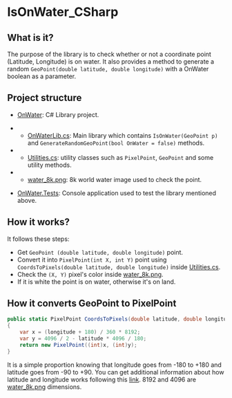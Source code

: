 # IsOnWater_CSharp
## What is it?
The purpose of the library is to check whether or not a coordinate point (Latitude, Longitude) is on water. It also provides a method to generate a random `GeoPoint(double latitude, double longitude)` with a OnWater boolean as a parameter.

## Project structure
- [OnWater](/OnWater/): C# Library project.
- - [OnWaterLib.cs](/OnWater/OnWaterLib.cs): Main library which contains `IsOnWater(GeoPoint p)` and `GenerateRandomGeoPoint(bool OnWater = false)` methods.
- - [Utilities.cs](/OnWater/Utilities.cs): utility classes such as `PixelPoint`, `GeoPoint` and some utility methods.
- - [water_8k.png](/OnWater/water_8k.png): 8k world water image used to check the point.

- [OnWater.Tests](/OnWater.Tests/): Console application used to test the library mentioned above.

## How it works?
It follows these steps:
- Get `GeoPoint (double latitude, double longitude)` point.
- Convert it into `PixelPoint(int X, int Y)` point using `CoordsToPixels(double latitude, double longitude)` inside [Utilities.cs](/OnWater/Utilities.cs).
- Check the `(X, Y)` pixel's color inside [water_8k.png](/OnWater/water_8k.png).
- If it is white the point is on water, otherwise it's on land.

## How it converts GeoPoint to PixelPoint

```csharp
public static PixelPoint CoordsToPixels(double latitude, double longitude)
{
	var x = (longitude + 180) / 360 * 8192;
	var y = 4096 / 2 - latitude * 4096 / 180;
	return new PixelPoint((int)x, (int)y);
}
```
It is a simple proportion knowing that longitude goes from -180 to +180 and latitude goes from -90 to +90. You can get additional information about how latitude and longitude works following this [link](https://journeynorth.org/tm/LongitudeIntro.html). 8192 and 4096 are [water_8k.png](/OnWater/water_8k.png) dimensions.
